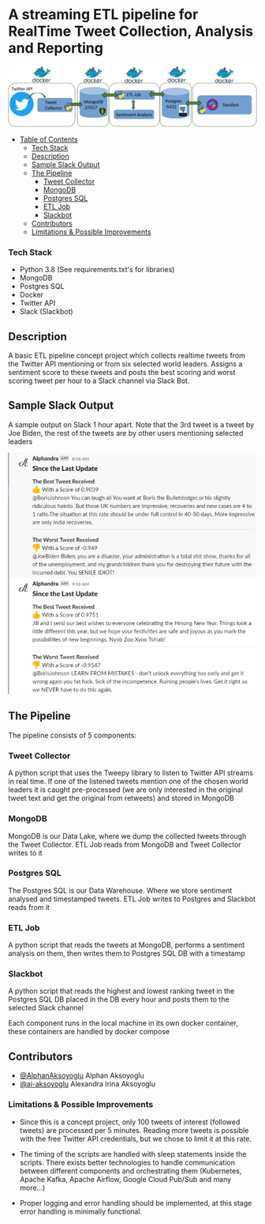 # A streaming ETL pipeline for RealTime Tweet Collection, Analysis and Reporting

![Pipeline-Diagram](https://github.com/AlphanAksoyoglu/tweeter-etl-pipeline/blob/main/tweet_collector.png?raw=true)

- [Table of Contents]()
  * [Tech Stack](#tech-stack)
  * [Description](#description)
  * [Sample Slack Output](#sample-slack-output)
  * [The Pipeline](#the-pipeline)
    + [Tweet Collector](#tweet-collector)
    + [MongoDB](#mongodb)
    + [Postgres SQL](#postgres-sql)
    + [ETL Job](#etl-job)
    + [Slackbot](#slackbot)
  * [Contributors](#contributors)
  * [Limitations & Possible Improvements](#limitations--possible-improvements)

### Tech Stack
- Python 3.8 (See requirements.txt's for libraries)
- MongoDB
- Postgres SQL
- Docker
- Twitter API
- Slack (Slackbot)


## Description

A basic ETL pipeline concept project which collects realtime tweets from the Twitter API mentioning or from six selected world leaders. Assigns a sentiment score to these tweets and posts the best scoring and worst scoring tweet per hour to a Slack channel via Slack Bot.

## Sample Slack Output

A sample output on Slack 1 hour apart. Note that the 3rd tweet is a tweet by Joe Biden, the rest of the tweets are by other users mentioning selected leaders

![Sample Slack Output](https://github.com/AlphanAksoyoglu/tweeter-etl-pipeline/blob/main/tweet_collector_%20output.png?raw=true)

## The Pipeline 

The pipeline consists of 5 components:

### Tweet Collector

A python script that uses the Tweepy library to listen to Twitter API streams in real time. If one of the listened tweets mention one of the chosen world leaders it is caught pre-processed (we are only interested in the original tweet text and get the original from retweets) and stored in MongoDB

### MongoDB

MongoDB is our Data Lake, where we dump the collected tweets through the Tweet Collector. ETL Job reads from MongoDB and Tweet Collector writes to it 

### Postgres SQL

The Postgres SQL is our Data Warehouse. Where we store sentiment analysed and timestamped tweets. ETL Job writes to Postgres and Slackbot reads from it 

### ETL Job

A python script that reads the tweets at MongoDB, performs a sentiment analysis on them, then writes them to Postgres SQL DB with a timestamp

### Slackbot

A python script that reads the highest and lowest ranking tweet in the Postgres SQL DB
placed in the DB every hour and posts them to the selected Slack channel


Each component runs in the local machine in its own docker container, these containers are handled by docker compose

## Contributors
- <a href="https://github.com/AlphanAksoyoglu">@AlphanAksoyoglu</a> Alphan Aksoyoglu
- <a href="https://github.com/ai-aksoyoglu">@ai-aksoyoglu</a> Alexandra Irina Aksoyoglu 

### Limitations & Possible Improvements

- Since this is a concept project, only 100 tweets of interest (followed tweets) are processed per 5 minutes. Reading more tweets is possible with the free Twitter API credentials, but we chose to limit it at this rate.

- The timing of the scripts are handled with sleep statements inside the scripts. There exists better technologies to handle communication between different components and orchestrating them (Kubernetes, Apache Kafka, Apache Airflow, Google Cloud Pub/Sub and many more...) 

- Proper logging and error handling should be implemented, at this stage error handling is minimally functional.



